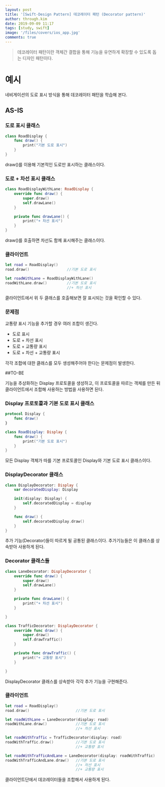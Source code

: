 ```yaml
---
layout: post
title: '[Swift-Design Pattern] 데코레이터 패턴 (Decorator pattern)'
author: through.kim
date: 2019-09-09 11:17
tags: [study, swift]
image: '/files/covers/ios_app.jpg'
comments: true
---
```


> 데코레이터 패턴이란 객체간 결합을 통해 기능을 유연하게 확장할 수 있도록 돕는 디자인 패턴이다.

# 예시

네비게이션의 도로 표시 방식을 통해 데코레이터 패턴을 학습해 본다.

## AS-IS

### 도로 표시 클래스

```swift
class RoadDisplay {
    func draw() {
        print("기본 도로 표시")
    }
}
```

draw()를 이용해 기본적인 도로만 표시하는 클래스이다.

### 도로 + 차선 표시 클래스

```swift
class RoadDisplayWithLane: RoadDisplay {
    override func draw() {
        super.draw()
        self.drawLane()
    }

    private func drawLane() {
        print("+ 차선 표시")
    }
}
```

draw()를 호출하면 차선도 함께 표시해주는 클래스이다.

### 클라이언트

```swift
let road = RoadDisplay()
road.draw()                 //기본 도로 표시

let roadWithLane = RoadDisplayWithLane()
roadWithLane.draw()         //기본 도로 표시
                            //+ 차선 표시
```

클라이언트에서 위 두 클래스를 호출해보면 잘 표시되는 것을 확인할 수 있다.

### 문제점

교통량 표시 기능을 추가할 경우 여러 조합이 생긴다.

- 도로 표시
- 도로 + 차선 표시
- 도로 + 교통량 표시
- 도로 + 차선 + 교통량 표시

각각 조합에 대한 클래스를 모두 생성해주어야 한다는 문제점이 발생한다.

##TO-BE

기능을 추상화하는 Display 프로토콜을 생성하고, 이 프로토콜을 따르는 객체를 만든 뒤 클라이언트에서 조합해 사용하는 방법을 사용하면 된다.

### Display 프로토콜과 기본 도로 표시 클래스

```swift
protocol Display {
    func draw()
}

class RoadDisplay: Display {
    func draw() {
        print("기본 도로 표시")
    }
}
```

모든 Display 객체가 따를 기본 프로토콜인 Display와 기본 도로 표시 클래스이다.

### DisplayDecorator 클래스

```swift
class DisplayDecorator: Display {
    var decoratedDisplay: Display

    init(display: Display) {
        self.decoratedDisplay = display
    }

    func draw() {
        self.decoratedDisplay.draw()
    }
}
```

추가 기능(Decorator)들이 따르게 될 공통된 클래스이다. 추가기능들은 이 클래스를 상속받아 사용하게 된다.

### Decorator 클래스들

```swift
class LaneDecorator: DisplayDecorator {
    override func draw() {
        super.draw()
        self.drawLane()
    }

    private func drawLane() {
        print("+ 차선 표시")
    }

}

class TrafficDecorator: DisplayDecorator {
    override func draw() {
        super.draw()
        self.drawTraffic()
    }

    private func drawTraffic() {
        print("+ 교통량 표시")
    }

}
```

DisplayDecorator 클래스를 상속받아 각각 추가 기능을 구현해준다.

### 클라이언트

```swift
let road = RoadDisplay()
road.draw()                     //기본 도로 표시

let roadWithLane = LaneDecorator(display: road)
roadWithLane.draw()             //기본 도로 표시
                                //+ 차선 표시

let roadWithTraffic = TrafficDecorator(display: road)
roadWithTraffic.draw()          //기본 도로 표시
                                //+ 교통량 표시

let roadWithTrafficAndLane = LaneDecorator(display: roadWithTraffic)
roadWithTrafficAndLane.draw()   //기본 도로 표시
                                //+ 차선 표시
                                //+ 교통량 표시
```

클라이언트단에서 데코레이터들을 조합해서 사용하게 된다.

